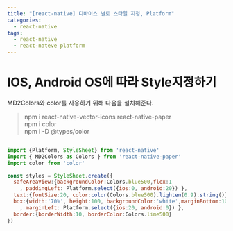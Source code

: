 ```yaml
---
title: "[react-native] 디바이스 별로 스타일 지정, Platform"
categories:
  - react-native
tags:
  - react-native
  - react-nateve platform
---
```



# IOS, Android OS에 따라 Style지정하기


MD2Colors와 color를 사용하기 위해 다음을 설치해준다. 

> npm i react-native-vector-icons react-native-paper  
> npm i color   
> npm i -D @types/color  

```javascript

import {Platform, StyleSheet} from 'react-native'  
import { MD2Colors as Colors } from 'react-native-paper'  
import color from 'color'  

const styles = StyleSheet.create({  
  safeAreaView:{backgroundColor:Colors.blue500,flex:1  
    , paddingLeft: Platform.select({ios:0, android:20}) },  
  text:{fontSize:20, color:color(Colors.blue500).lighten(0.9).string()},  
  box:{width:'70%', height:100, backgroundColor:'white',marginBottom:10  
    , marginLeft: Platform.select({ios:20, android:0}) },  
  border:{borderWidth:10, borderColor:Colors.lime500}  
})   


```